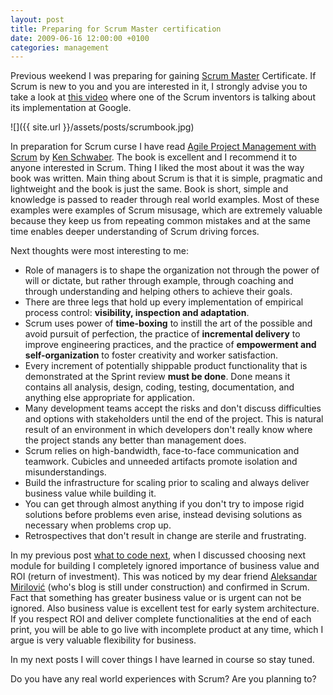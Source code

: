 ```yaml
---
layout: post
title: Preparing for Scrum Master certification
date: 2009-06-16 12:00:00 +0100
categories: management
---
```


Previous weekend I was preparing for gaining [Scrum Master](http://en.wikipedia.org/wiki/Scrum_%28development%29) Certificate. If Scrum is new to you and you are interested in it, I strongly advise you to take a look at [this video](http://video.google.com/videoplay?docid=8795214308797356840&amp;ei=IywsSo_NH6Gs2wLw4PyyCQ&amp;q=scrum+google) where one of the Scrum inventors is talking about its implementation at Google.  

![]({{ site.url }}/assets/posts/scrumbook.jpg)

In preparation for Scrum curse I have read [Agile Project Management with Scrum](http://www.amazon.com/Agile-Project-Management-Microsoft-Professional/dp/073561993X/ref=sr_1_1?ie=UTF8&amp;qid=1244410408&amp;sr=8-1) by [Ken Schwaber](http://www.amazon.com/exec/obidos/search-handle-url/ref=ntt_athr_dp_sr_1?%5Fencoding=UTF8&amp;search-type=ss&amp;index=books&amp;field-author=Ken%20Schwaber). The book is excellent and I recommend it to anyone interested in Scrum. Thing I liked the most about it was the way book was written. Main thing about Scrum is that it is simple, pragmatic and lightweight and the book is just the same. Book is short, simple and knowledge is passed to reader through real world examples. Most of these examples were examples of Scrum misusage, which are extremely valuable because they keep us from repeating common mistakes and at the same time enables deeper understanding of Scrum driving forces.

Next thoughts were most interesting to me:  


*   Role of managers is to shape the organization not through the power of will or dictate, but rather through example, through coaching and through understanding and helping others to achieve their goals.
*   There are three legs that hold up every implementation of empirical process control: **visibility, inspection and adaptation**.
*   Scrum uses power of **time-boxing** to instill the art of the possible and avoid pursuit of perfection, the practice of **incremental delivery** to improve engineering practices, and the practice of **empowerment and self-organization** to foster creativity and worker satisfaction.
*   Every increment of potentially shippable product functionality that is demonstrated at the Sprint review **must be done**. Done means it contains all analysis, design, coding, testing, documentation, and anything else appropriate for application.
*   Many development teams accept the risks and don't discuss difficulties and options with stakeholders until the end of the project. This is natural result of an environment in which developers don't really know where the project stands any better than management does.
*   Scrum relies on high-bandwidth, face-to-face communication and teamwork. Cubicles and unneeded artifacts promote isolation and misunderstandings.
*   Build the infrastructure for scaling prior to scaling and always deliver business value while building it.
*   You can get through almost anything if you don't try to impose rigid solutions before problems even arise, instead devising solutions as necessary when problems crop up.
*   Retrospectives that don't result in change are sterile and frustrating.  

    

In my previous post [what to code next](../../post/2009/05/09/What-to-code-next.aspx), when I discussed choosing next module for building I completely ignored importance of business value and ROI (return of investment). This was noticed by my dear friend [Aleksandar Mirilović](http://www.linkedin.com/in/amirilovic "Aleksandar Mirilović") (who's blog is still under construction) and confirmed in Scrum. Fact that something has greater business value or is urgent can not be ignored. Also business value is excellent test for early system architecture. If you respect ROI and deliver complete functionalities at the end of each print, you will be able to go live with incomplete product at any time, which I argue is very valuable flexibility for business.

In my next posts I will cover things I have learned in course so stay tuned.

Do you have any real world experiences with Scrum? Are you planning to?